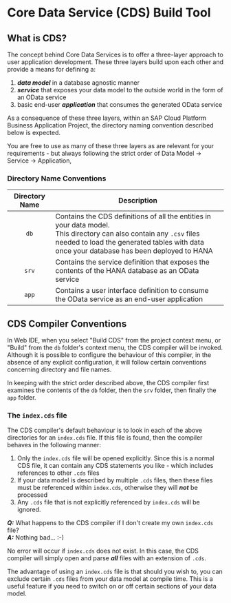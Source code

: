 # Core Data Service (CDS) Build Tool

## What is CDS?

The concept behind Core Data Services is to offer a three-layer approach to user application development.  These three layers build upon each other and provide a means for defining a:

1. ***data model*** in a database agnostic manner
1. ***service*** that exposes your data model to the outside world in the form of an OData service
1. basic end-user ***application*** that consumes the generated OData service

As a consequence of these three layers, within an SAP Cloud Platform Business Application Project, the directory naming convention described below is expected.

You are free to use as many of these three layers as are relevant for your requirements - but always following the strict order of Data Model -> Service -> Application,

### Directory Name Conventions

| Directory Name | Description
|:-:|---
| `db` | Contains the CDS definitions of all the entities in your data model.<br>This directory can also contain any `.csv` files needed to load the generated tables with data once your database has been deployed to HANA
| `srv` | Contains the service definition that exposes the contents of the HANA database as an OData service
| `app` | Contains a user interface definition to consume the OData service as an end-user application

## CDS Compiler Conventions

In Web IDE, when you select "Build CDS" from the project context menu, or "Build" from the `db` folder's context menu, the CDS compiler will be invoked.  Although it is possible to configure the behaviour of this compiler, in the absence of any explicit configuration, it will follow certain conventions concerning directory and file names.

In keeping with the strict order described above, the CDS compiler first examines the contents of the `db` folder, then the `srv` folder, then finally the `app` folder.

### The `index.cds` file

The CDS compiler's default behaviour is to look in each of the above directories for an `index.cds` file.  If this file is found, then the compiler behaves in the following manner:

1. Only the `index.cds` file will be opened explicitly.  Since this is a normal CDS file, it can contain any CDS statements you like - which includes references to other `.cds` files
1. If your data model is described by multiple `.cds` files, then these files must be referenced within `index.cds`, otherwise they will ***not*** be processed
1. Any `.cds` file that is not explicitly referenced by `index.cds` will be ignored.

***Q:*** What happens to the CDS compiler if I don't create my own `index.cds` file?  
***A:*** Nothing bad... :-)

No error will occur if `index.cds` does not exist.  In this case, the CDS compiler will simply open and parse ***all*** files with an extension of `.cds`.

The advantage of using an `index.cds` file is that should you wish to, you can exclude certain `.cds` files from your data model at compile time.  This is a useful feature if you need to switch on or off certain sections of your data model.
